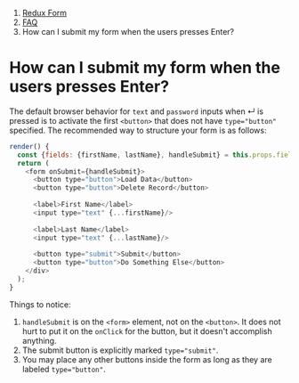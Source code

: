 <ol class="breadcrumb">
  <li><a href="#/">Redux Form</a></li>
  <li><a href="#/faq">FAQ</a></li>
  <li class="active">How can I submit my form when the users presses Enter?</li>
</ol>

# How can I submit my form when the users presses Enter?
  
The default browser behavior for `text` and `password` inputs when ↵ is pressed is to activate the first `<button>`
that does not have `type="button"` specified. The recommended way to structure your form is as follows:

```javascript
render() {
  const {fields: {firstName, lastName}, handleSubmit} = this.props.fields;
  return (
    <form onSubmit={handleSubmit}>
      <button type="button">Load Data</button>
      <button type="button">Delete Record</button>
      
      <label>First Name</label>
      <input type="text" {...firstName}/>
      
      <label>Last Name</label>
      <input type="text" {...lastName}/>
      
      <button type="submit">Submit</button>
      <button type="button">Do Something Else</button>
    </div>
  );
}
```

Things to notice:

1. `handleSubmit` is on the `<form>` element, not on the `<button>`. It does not hurt to put it on the `onClick` for 
the button, but it doesn't accomplish anything.
2. The submit button is explicitly marked `type="submit"`.
3. You may place any other buttons inside the form as long as they are labeled `type="button"`.

